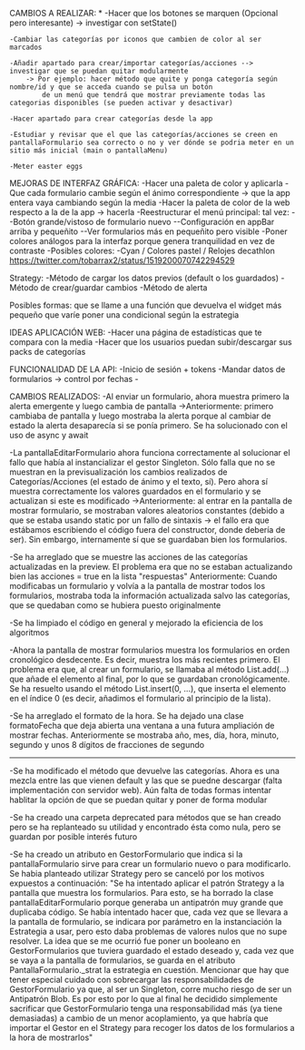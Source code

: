 
CAMBIOS A REALIZAR:
*
    -Hacer que los botones se marquen (Opcional pero interesante) -> investigar con setState()

    -Cambiar las categorías por iconos que cambien de color al ser marcados

    -Añadir apartado para crear/importar categorías/acciones --> investigar que se puedan quitar modularmente
        -> Por ejemplo: hacer método que quite y ponga categoría según nombre/id y que se acceda cuando se pulsa un botón
            de un menú que tendrá que mostrar previamente todas las categorias disponibles (se pueden activar y desactivar)
  
    -Hacer apartado para crear categorías desde la app

    -Estudiar y revisar que el que las categorías/acciones se creen en pantallaFormulario sea correcto o no y ver dónde se podria meter en un sitio más inicial (main o pantallaMenu)

    -Meter easter eggs

MEJORAS DE INTERFAZ GRÁFICA:
    -Hacer una paleta de color y aplicarla
    -Que cada formulario cambie según el ánimo correspondiente -> que la app entera vaya cambiando según la media
    -Hacer la paleta de color de la web respecto a la de la app -> hacerla 
    -Reestructurar el menú principal: tal vez:
            --Botón grande/vistoso de formulario nuevo
            --Configuración en appBar arriba y pequeñito
            --Ver formularios más en pequeñito pero visible
    -Poner colores análogos para la interfaz porque genera tranquilidad en vez de contraste
    -Posibles colores:
        -Cyan / Colores pastel / Relojes decathlon https://twitter.com/tobarrax2/status/1519200070742294529

Strategy:
    -Método de cargar los datos previos (default o los guardados)
    -Método de crear/guardar cambios
    -Método de alerta

Posibles formas: 
que se llame a una función que devuelva el widget más pequeño que varíe
poner una condicional según la estrategia



IDEAS APLICACIÓN WEB:
    -Hacer una página de estadísticas que te compara con la media
    -Hacer que los usuarios puedan subir/descargar sus packs de categorías

FUNCIONALIDAD DE LA API:
    -Inicio de sesión + tokens
    -Mandar datos de formularios -> control por fechas
    -


CAMBIOS REALIZADOS:
-Al enviar un formulario, ahora muestra primero la alerta emergente y luego cambia de pantalla
    ->Anteriormente: primero cambiaba de pantalla y luego mostraba la alerta porque al cambiar de estado
    la alerta desaparecía si se ponía primero. Se ha solucionado con el uso de async y await

-La pantallaEditarFormulario ahora funciona correctamente al solucionar el fallo que había al instancializar 
el gestor Singleton. Sólo falla que no se muestran en la previsualización los cambios realizados de 
Categorías/Acciones (el estado de ánimo y el texto, sí). Pero ahora sí muestra correctamente los valores 
guardados en el formulario y se actualizan si este es modificado
    ->Anteriormente: al entrar en la pantalla de mostrar formulario, se mostraban valores aleatorios constantes
    (debido a que se estaba usando static por un fallo de sintaxis → el fallo era que estábamos escribiendo el 
    código fuera del constructor, donde debería de ser). Sin embargo, internamente sí que se guardaban bien 
    los formularios.

-Se ha arreglado que se muestre las acciones de las categorías actualizadas en la preview.
    El problema era que no se estaban actualizando bien las acciones = true en la lista "respuestas"
    Anteriormente: Cuando modificabas un formulario y volvía a la pantalla de mostrar todos los formularios, 
    mostraba toda la información actualizada salvo las categorías, que se quedaban como se hubiera puesto
    originalmente

-Se ha limpiado el código en general y mejorado la eficiencia de los algoritmos

-Ahora la pantalla de mostrar formularios muestra los formularios en orden cronológico desdecente. Es decir,
muestra los más recientes primero.
    El problema era que, al crear un formulario, se llamaba al método List.add(...) que añade el elemento al final,
    por lo que se guardaban cronológicamente. Se ha resuelto usando el método List.insert(0, ...), que inserta
    el elemento en el índice 0 (es decir, añadimos el formulario al principio de la lista).

-Se ha arreglado el formato de la hora. Se ha dejado una clase formatoFecha que deja abierta una ventana a una
futura ampliación de mostrar fechas.
    Anteriormente se mostraba año, mes, día, hora, minuto, segundo y unos 8 dígitos de fracciones de segundo

-----------------------------------------------

-Se ha modificado el método que devuelve las categorías. Ahora es una mezcla entre las que vienen default
y las que se puedne descargar (falta implementación con servidor web). Aún falta de todas formas intentar
hablitar la opción de que se puedan quitar y poner de forma modular

-Se ha creado una carpeta deprecated para métodos que se han creado pero se ha replanteado su utilidad
y encontrado ésta como nula, pero se guardan por posible interés futuro

-Se ha creado un atributo en GestorFormulario que indica si la pantallaFormulario sirve para crear
un formulario nuevo o para modificarlo. Se habia planteado utilizar Strategy pero se canceló por los
motivos expuestos a continuación:
    "Se ha intentado aplicar el patrón Strategy a la pantalla que muestra los formularios. Para esto, se ha 
    borrado la clase pantallaEditarFormulario porque generaba un antipatrón muy grande que duplicaba código.
    Se había intentado hacer que, cada vez que se llevara a la pantalla de formulario, se indicara por
    parámetro en la instanciación la Estrategia a usar, pero esto daba problemas de valores nulos que no 
    supe resolver. La idea que se me ocurrió fue poner un booleano en GestorFormularios que tuviera
    guardado el estado deseado y, cada vez que se vaya a la pantalla de formularios, se guarda en el
    atributo PantallaFormulario._strat la estrategia en cuestión.
    Mencionar que hay que tener especial cuidado con sobrecargar las responsabilidades de GestorFormulario
    ya que, al ser un Singleton, corre mucho riesgo de ser un Antipatrón Blob. Es por esto por lo que
    al final he decidido simplemente sacrificar que GestorFormulario tenga una responsabilidad más 
    (ya tiene demasiadas) a cambio de un menor acoplamiento, ya que habría que importar el Gestor
    en el Strategy para recoger los datos de los formularios a la hora de mostrarlos"


